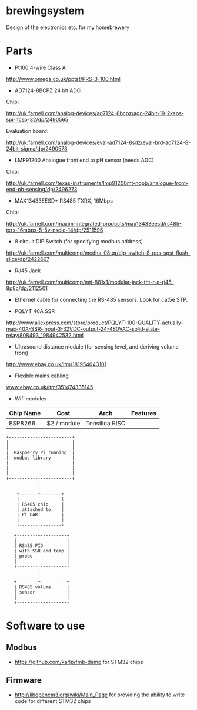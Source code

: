 # brewingsystem
Design of the electronics etc. for my homebrewery

# Parts

* Pt100 4-wire Class A

http://www.omega.co.uk/pptst/PRS-3-100.html

* AD7124-8BCPZ 24 bit ADC

Chip: 

http://uk.farnell.com/analog-devices/ad7124-8bcpz/adc-24bit-19-2ksps-spi-lfcsp-32/dp/2490565 

Evaluation board: 

http://uk.farnell.com/analog-devices/eval-ad7124-8sdz/eval-brd-ad7124-8-24bit-sigma/dp/2490578

* LMP91200 Analogue front end to pH sensor (needs ADC)

Chip:

http://uk.farnell.com/texas-instruments/lmp91200mt-nopb/analogue-front-end-ph-sensing/dp/2496273

* MAX13433EESD+ RS485 TXRX, 16Mbps

Chip:

http://uk.farnell.com/maxim-integrated-products/max13433eesd/rs485-txrx-16mbps-5-5v-nsoic-14/dp/2511596

* 8 circuit DIP Switch (for specifying modbus address)

http://uk.farnell.com/multicomp/mcdha-08tqr/dip-switch-8-pos-spst-flush-slide/dp/2422607

* RJ45 Jack

http://uk.farnell.com/multicomp/mtj-881x1/modular-jack-tht-r-a-rj45-8p8c/dp/2112501

* Ethernet cable for connecting the RS-485 sensors.  Look for cat5e STP.

* PQLYT 40A SSR

http://www.aliexpress.com/store/product/PQLYT-100-QUALITY-actually-max-40A-SSR-input-3-32VDC-output-24-480VAC-solid-state-relay/808493_1984942532.html

* Ultrasound distance module (for sensing level, and deriving volume from) 

http://www.ebay.co.uk/itm/181954043101

* Flexible mains cabling 

www.ebay.co.uk/itm/351474335145


* Wifi modules 

| Chip Name     | Cost          | Arch 	         | Features   |
| ------------- | ------------- | -------------- | ---------- |
| ESP8266       | $2 / module   | Tensilica RISC |            | 


```
+------------------------+
|                        |
|                        |
|  Raspberry Pi running  |
|  modbus library        |
|                        |
|                        |
|                        |
+-----------+------------+
            |
            |
    +-------+--------+
    |                |
    | RS485 chip     |
    | attached to    |
    | Pi UART        |
    |                |
    +-------+--------+
            |
   +--------+----------+
   |                   |
   | RS485 PID         |
   | with SSR and temp |
   | probe             |
   |                   |
   +--------+----------+
            |
            |
   +--------+----------+
   | RS485 volume      |
   | sensor            |
   |                   |
   +-------------------+

``` 

# Software to use


## Modbus 

* https://github.com/karlp/fmb-demo for STM32 chips

## Firmware

* http://libopencm3.org/wiki/Main_Page for providing the ability to write code for different STM32 chips
